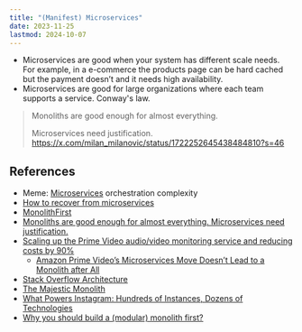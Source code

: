 ```yaml
---
title: "(Manifest) Microservices"
date: 2023-11-25
lastmod: 2024-10-07
---
```

- Microservices are good when your system has different scale needs. For example, in a e-commerce the products page can be hard cached but the payment doesn’t and it needs high availability.
- Microservices are good for large organizations where each team supports a service. Conway's law.

> Monoliths are good enough for almost everything.
>
> Microservices need justification.
https://x.com/milan_milanovic/status/1722252645438484810?s=46
## References
- Meme: [Microservices](https://youtu.be/y8OnoxKotPQ?si=gB0Gpt8Pwey-Mt9Z) orchestration complexity
- [How to recover from microservices](https://world.hey.com/dhh/how-to-recover-from-microservices-ce3803cc)
- [MonolithFirst](https://martinfowler.com/bliki/MonolithFirst.html)
- [Monoliths are good enough for almost everything. Microservices need justification.](https://twitter.com/milan_milanovic/status/1722252645438484810)
- [Scaling up the Prime Video audio/video monitoring service and reducing costs by 90%](https://www.primevideotech.com/video-streaming/scaling-up-the-prime-video-audio-video-monitoring-service-and-reducing-costs-by-90)
	- [Amazon Prime Video’s Microservices Move Doesn’t Lead to a Monolith after All](https://thenewstack.io/amazon-prime-videos-microservices-move-doesnt-lead-to-a-monolith-after-all/)
- [Stack Overflow Architecture](https://stackexchange.com/performance)
- [The Majestic Monolith](https://m.signalvnoise.com/the-majestic-monolith/)
- [What Powers Instagram: Hundreds of Instances, Dozens of Technologies](https://instagram-engineering.com/what-powers-instagram-hundreds-of-instances-dozens-of-technologies-adf2e22da2ad)
- [Why you should build a (modular) monolith first?](https://twitter.com/milan_milanovic/status/1722573693795086378)
